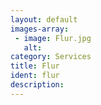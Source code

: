 ```yaml
---
layout: default
images-array:
 - image: Flur.jpg
   alt: 
category: Services
title: Flur
ident: flur
description: 
---
```

